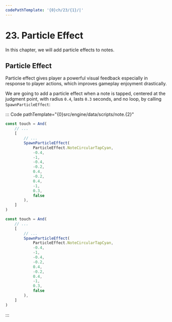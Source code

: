 ```yaml
---
codePathTemplate: '{0}ch/23/{1}/|'
---
```


# 23. Particle Effect

In this chapter, we will add particle effects to notes.

## Particle Effect

Particle effect gives player a powerful visual feedback especially in response to player actions, which improves gameplay enjoyment drastically.

We are going to add a particle effect when a note is tapped, centered at the judgment point, with radius `0.4`, lasts `0.3` seconds, and no loop, by calling `SpawnParticleEffect`:

::: Code pathTemplate="{0}src/engine/data/scripts/note.{2}"

```ts
const touch = And(
    // ...
    [
        // ...
        SpawnParticleEffect(
            ParticleEffect.NoteCircularTapCyan,
            -0.4,
            -1,
            -0.4,
            -0.2,
            0.4,
            -0.2,
            0.4,
            -1,
            0.3,
            false
        ),
    ]
)
```

```js
const touch = And(
    // ...
    [
        // ...
        SpawnParticleEffect(
            ParticleEffect.NoteCircularTapCyan,
            -0.4,
            -1,
            -0.4,
            -0.2,
            0.4,
            -0.2,
            0.4,
            -1,
            0.3,
            false
        ),
    ]
)
```

:::
